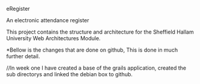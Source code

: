 eRegister

An electronic attendance register

This project contains the structure and architecture for the Sheffield Hallam University Web Architectures Module.

*Bellow is the changes that are done on github, This is done in much further detail.

//In week one I have created a base of the grails application, created the sub directorys and linked the debian box to github.
